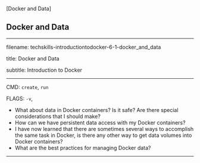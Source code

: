 [Docker and Data]
## Docker and Data
---------------------------------------------------------------------------

filename: techskills-introductiontodocker-6-1-docker_and_data

title: Docker and Data

subtitle: Introduction to Docker

---------------------------------------------------------------------------

CMD: `create`, `run`

FLAGS: `-v`,

- What about data in Docker containers? Is it safe? Are there special
  considerations that I should make?
- How can we have persistent data access with my Docker containers?
- I have now learned that there are sometimes several ways to accomplish the same task in Docker, is there any other way to get data volumes into Docker containers?
- What are the best practices for managing Docker data?
---------------------------------------------------------------------------
